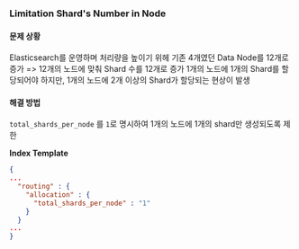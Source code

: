 ### Limitation Shard's Number in Node
#### 문제 상황
Elasticsearch를 운영하며 처리량을 높이기 위헤 기존 4개였던 Data Node를 12개로 증가 => 12개의 노드에 맞춰 Shard 수를 12개로 증가
1개의 노드에 1개의 Shard를 할당되어야 하지만, 1개의 노드에 2개 이상의 Shard가 할당되는 현상이 발생

#### 해결 방법
`total_shards_per_node` 를 `1`로 명시하여 1개의 노드에 1개의 shard만 생성되도록 제한   

**Index Template**
```JSON
{
...
  "routing" : {
    "allocation" : {
      "total_shards_per_node" : "1"
    }
  }
...
}
```
